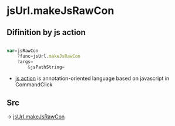 # jsUrl.makeJsRawCon

## Difinition by js action

```js.js

var=jsRawCon
	?func=jsUrl.makeJsRawCon
	?args=
		&jsPathString=
```

- [js action]() is annotation-oriented language based on javascript in CommandClick

## Src

-> [jsUrl.makeJsRawCon](https://github.com/puutaro/CommandClick/blob/master/app/src/main/java/com/puutaro/commandclick/fragment_lib/terminal_fragment/js_interface/JsUrl.kt#L37)


